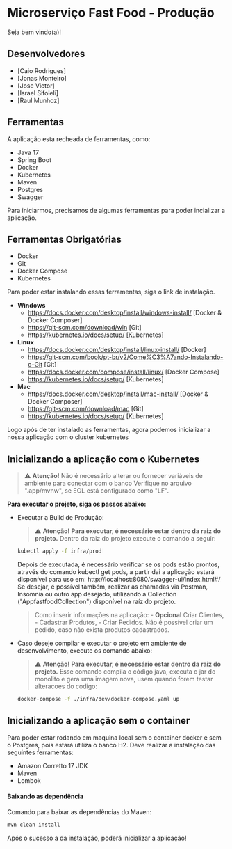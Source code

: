 # Microserviço Fast Food - Produção

Seja bem vindo(a)!

## Desenvolvedores

- [Caio Rodrigues]
- [Jonas Monteiro]
- [Jose Victor]
- [Israel Sifoleli]
- [Raul Munhoz]

 
## Ferramentas

A aplicação esta recheada de ferramentas, como:
- Java 17
- Spring Boot
- Docker
- Kubernetes
- Maven
- Postgres
- Swagger
    

Para iniciarmos, precisamos de algumas ferramentas para poder incializar a aplicação.
## Ferramentas Obrigatórias
- Docker 
- Git
- Docker Compose
- Kubernetes


Para poder estar instalando essas ferramentas, siga o link de instalação.

- **Windows**
   - https://docs.docker.com/desktop/install/windows-install/ [Docker & Docker Composer]
   - https://git-scm.com/download/win [Git]
   - https://kubernetes.io/docs/setup/ [Kubernetes]
 - **Linux**
   - https://docs.docker.com/desktop/install/linux-install/ [Docker]
   - https://git-scm.com/book/pt-br/v2/Come%C3%A7ando-Instalando-o-Git [Git]
   - https://docs.docker.com/compose/install/linux/ [Docker Compose]
   - https://kubernetes.io/docs/setup/ [Kubernetes]
 - **Mac**
   - https://docs.docker.com/desktop/install/mac-install/ [Docker & Docker Composer]
   - https://git-scm.com/download/mac [Git]
   - https://kubernetes.io/docs/setup/ [Kubernetes]

Logo após de ter instalado as ferramentas, agora podemos inicializar a nossa aplicação com o cluster kubernetes

## Inicializando a aplicação com o Kubernetes


> ⚠️ **Atenção!** 
>  Não é necessário alterar ou fornecer variáveis de ambiente para conectar com o banco
>  Verifique no arquivo ".app/mvnw", se EOL está configurado como "LF". 

**Para executar o projeto, siga os passos abaixo:**
- Executar a Build de Produção:
    > ⚠️ **Atenção! Para executar, é necessário estar dentro da raiz do projeto.**
    Dentro da raiz do projeto execute o comando a seguir:

    ```sh
    kubectl apply -f infra/prod
    ```
    Depois de executada, é necessário verificar se os pods estão prontos, através do comando kubectl get pods, a partir dai a aplicação estará disponível para uso em: http://localhost:8080/swagger-ui/index.html#/
    Se desejar, é possível também, realizar as chamadas via Postman, Insomnia ou outro app desejado, utilizando a Collection ("AppfastfoodCollection") disponível na raíz do projeto.

    > Como inserir informações na aplicação:
      - **Opcional** Criar Clientes,
      - Cadastrar Produtos,
      - Criar Pedidos.
      Não é possível criar um pedido, caso não exista produtos cadastrados.

- Caso deseje compilar e executar o projeto em ambiente de desenvolvimento, execute os comando abaixo:
    > ⚠️ **Atenção! Para executar, é necessário estar dentro da raiz do projeto.**
    Esse comando compila o código java, executa o jar do monolito e gera uma imagem nova, usem quando forem testar alteracoes do codigo:

    ```sh
    docker-compose -f ./infra/dev/docker-compose.yaml up 
    ```

## Inicializando a aplicação sem o container

Para poder estar rodando em maquina local sem o container docker e sem o Postgres, pois estará utiliza o banco H2. Deve realizar a instalação das seguintes ferramentas:

- Amazon Corretto 17 JDK
- Maven
- Lombok

#### Baixando as dependência
Comando para baixar as dependências do Maven:
```sh
mvn clean install 
```

Após o sucesso a da instalação, poderá inicializar a aplicação!
